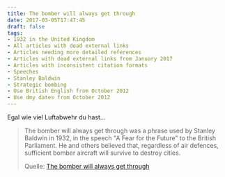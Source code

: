 ```yaml
---
title: The bomber will always get through
date: 2017-03-05T17:47:45
draft: false
tags:
- 1932 in the United Kingdom
- All articles with dead external links
- Articles needing more detailed references
- Articles with dead external links from January 2017
- Articles with inconsistent citation formats
- Speeches
- Stanley Baldwin
- Strategic bombing
- Use British English from October 2012
- Use dmy dates from October 2012
---
```


Egal wie viel Luftabwehr du hast...

> The bomber will always get through was a phrase used by Stanley Baldwin in
> 1932, in the speech "A Fear for the Future" to the British Parliament. He and
> others believed that, regardless of air defences, sufficient bomber aircraft
> will survive to destroy cities.
>
> Quelle: [The bomber will always get through](https://en.wikipedia.org/wiki/The_bomber_will_always_get_through)

